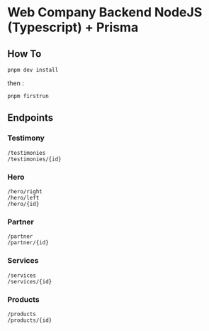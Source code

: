 # Web Company Backend NodeJS (Typescript) + Prisma

## How To

```shell
pnpm dev install
```

then :

```shell
pnpm firstrun
```

## Endpoints

### Testimony

```
/testimonies
/testimonies/{id}
```

### Hero

```
/hero/right
/hero/left
/hero/{id}
```

### Partner

```
/partner
/partner/{id}
```

### Services

```
/services
/services/{id}
```

### Products

```
/products
/products/{id}
```
